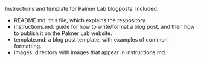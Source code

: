 Instructions and template for Palmer Lab blogposts. Included:
- README.md: this file, which explains the respository.
- instructions.md: guide for how to write/format a blog post, and then how to
publish it on the Palmer Lab website.
- template.md: a blog post template, with examples of common formatting.
- images: directory with images that appear in instructions.md.